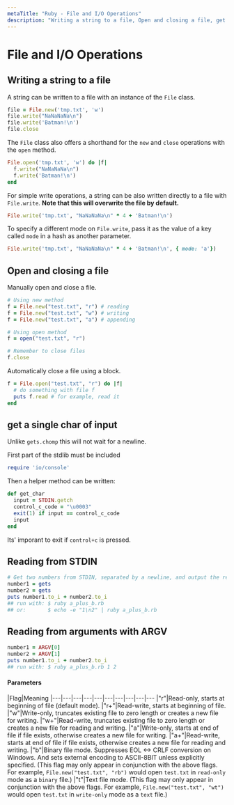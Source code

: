```yaml
---
metaTitle: "Ruby - File and I/O Operations"
description: "Writing a string to a file, Open and closing a file, get a single char of input, Reading from STDIN, Reading from arguments with ARGV"
---
```


# File and I/O Operations




## Writing a string to a file


A string can be written to a file with an instance of the `File` class.

```ruby
file = File.new('tmp.txt', 'w')
file.write("NaNaNaNa\n")
file.write('Batman!\n')
file.close

```

The `File` class also offers a shorthand for the `new` and `close` operations with the `open` method.

```ruby
File.open('tmp.txt', 'w') do |f|
  f.write("NaNaNaNa\n")
  f.write('Batman!\n')
end

```

For simple write operations, a string can be also written directly to a file with `File.write`. **Note that this will overwrite the file by default.**

```ruby
File.write('tmp.txt', "NaNaNaNa\n" * 4 + 'Batman!\n')

```

To specify a different mode on `File.write`, pass it as the value of a key called `mode` in a hash as another parameter.

```ruby
File.write('tmp.txt', "NaNaNaNa\n" * 4 + 'Batman!\n', { mode: 'a'})

```



## Open and closing a file


Manually open and close a file.

```ruby
# Using new method
f = File.new("test.txt", "r") # reading
f = File.new("test.txt", "w") # writing
f = File.new("test.txt", "a") # appending

# Using open method
f = open("test.txt", "r")

# Remember to close files
f.close

```

Automatically close a file using a block.

```ruby
f = File.open("test.txt", "r") do |f|
  # do something with file f
  puts f.read # for example, read it
end

```



## get a single char of input


Unlike `gets.chomp` this will not wait for a newline.

First part of the stdlib must be included

```ruby
require 'io/console'

```

Then a helper method can be written:

```ruby
def get_char
  input = STDIN.getch
  control_c_code = "\u0003"
  exit(1) if input == control_c_code
  input
end

```

Its' imporant to exit if `control+c` is pressed.



## Reading from STDIN


```ruby
# Get two numbers from STDIN, separated by a newline, and output the result
number1 = gets
number2 = gets
puts number1.to_i + number2.to_i
## run with: $ ruby a_plus_b.rb
## or:       $ echo -e "1\n2" | ruby a_plus_b.rb

```



## Reading from arguments with ARGV


```ruby
number1 = ARGV[0]
number2 = ARGV[1]
puts number1.to_i + number2.to_i
## run with: $ ruby a_plus_b.rb 1 2

```



#### Parameters


|Flag|Meaning
|---|---|---|---|---|---|---|---|---|---
|"r"|Read-only, starts at beginning of file  (default mode).
|"r+"|Read-write, starts at beginning of file.
|"w"|Write-only, truncates existing file to zero length or creates a new file for writing.
|"w+"|Read-write, truncates existing file to zero length or creates a new file for reading and writing.
|"a"|Write-only, starts at end of file if file exists, otherwise creates a new file for writing.
|"a+"|Read-write, starts at end of file if file exists, otherwise creates a new file for reading and writing.
|"b"|Binary file mode. Suppresses EOL <-> CRLF conversion on Windows. And sets external encoding to ASCII-8BIT unless explicitly specified. (This flag may only appear in conjunction with the above flags. For example, `File.new("test.txt", "rb")` would open `test.txt` in `read-only` mode as a `binary` file.)
|"t"|Text file mode. (This flag may only appear in conjunction with the above flags. For example, `File.new("test.txt", "wt")` would open `test.txt` in `write-only` mode as a `text` file.)


